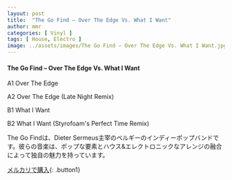 ```yaml
---
layout: post
title:  "The Go Find – Over The Edge Vs. What I Want"
author: mmr
categories: [ Vinyl ]
tags: [ House, Electro ]
image: ../assets/images/The Go Find – Over The Edge Vs. What I Want.jpg
---
```


#### The Go Find – Over The Edge Vs. What I Want

A1  Over The Edge

A2  Over The Edge (Late Night Remix)

B1  What I Want

B2  What I Want (Styrofoam's Perfect Time Remix)

The Go Findは、Dieter Sermeus主宰のベルギーのインディーポップバンドです。彼らの音楽は、ポップな要素とハウス&エレクトロニックなアレンジの融合によって独自の魅力を持っています。


[メルカリで購入](https://jp.mercari.com/item/m17995961723){: .button1}

